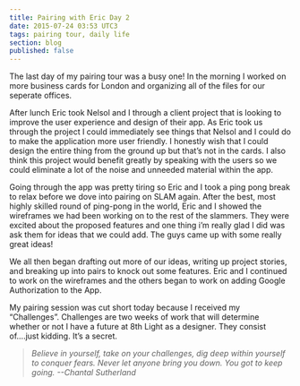 ```yaml
---
title: Pairing with Eric Day 2
date: 2015-07-24 03:53 UTC3
tags: pairing tour, daily life
section: blog
published: false
---
```


The last day of my pairing tour was a busy one! In the morning I worked on more business cards for London and organizing all of the files for our seperate offices.

After lunch Eric took Nelsol and I through a client project that is looking to improve the user experience and design of their app. As Eric took us through the project I could immediately see things that Nelsol and I could do to make the application more user friendly. I honestly wish that I could design the entire thing from the ground up but that’s not in the cards. I also think this project would benefit greatly by speaking with the users so we could eliminate a lot of the noise and unneeded material within the app.

Going through the app was pretty tiring so Eric and I took a ping pong break to relax before we dove into pairing on SLAM again. After the best, most highly skilled round of ping-pong in the world, Eric and I showed the wireframes we had been working on to the rest of the slammers. They were excited about the proposed features and one thing i’m really glad I did was ask them for ideas that we could add. The guys came up with some really great ideas!

We all then began drafting out more of our ideas, writing up project stories, and breaking up into pairs to knock out some features. Eric and I continued to work on the wireframes and the others began to work on adding Google Authorization to the App.

My pairing session was cut short today because I received my “Challenges”.  Challenges are two weeks of work that will determine whether or not I have a future at 8th Light as a designer. They consist of….just kidding. It’s a secret.

>*Believe in yourself, take on your challenges, dig deep within yourself to conquer fears. Never let anyone bring you down. You got to keep going. --Chantal Sutherland*
